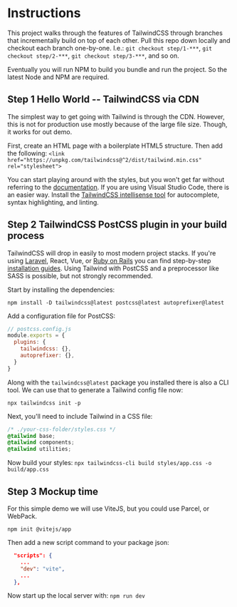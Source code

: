 # Instructions

This project walks through the features of TailwindCSS through branches that incrementally build on top of each other. Pull this repo down locally and checkout each branch one-by-one. I.e.: `git checkout step/1-***`, `git checkout step/2-***`, `git checkout step/3-***`, and so on.

Eventually you will run NPM to build you bundle and run the project. So the latest Node and NPM are required.

## Step 1 Hello World -- TailwindCSS via CDN

The simplest way to get going with Tailwind is through the CDN. However, this is not for production use mostly because of the large file size. Though, it works for out demo.

First, create an HTML page with a boilerplate HTML5 structure. Then add the following:
`<link href="https://unpkg.com/tailwindcss@^2/dist/tailwind.min.css" rel="stylesheet">`

You can start playing around with the styles, but you won't get far without referring to the [documentation](https://tailwindcss.com/docs). If you are using Visual Studio Code, there is an easier way. Install the [TailwindCSS intellisense tool](https://tailwindcss.com/docs/intellisense) for autocomplete, syntax highlighting, and linting.

## Step 2 TailwindCSS PostCSS plugin in your build process

TailwindCSS will drop in easily to most modern project stacks. If you're using [Laravel](https://tailwindcss.com/docs/guides/laravel), React, Vue, or [Ruby on Rails](https://github.com/rails/tailwindcss-rails) you can find step-by-step [installation guides](https://tailwindcss.com/docs/installation). Using Tailwind with PostCSS and a preprocessor like SASS is possible, but not strongly recommended.

Start by installing the dependencies:

`npm install -D tailwindcss@latest postcss@latest autoprefixer@latest`

Add a configuration file for PostCSS:
```js
// postcss.config.js
module.exports = {
  plugins: {
    tailwindcss: {},
    autoprefixer: {},
  }
}
```

Along with the `tailwindcss@latest` package you installed there is also a CLI tool. We can use that to generate a Tailwind config file now:

`npx tailwindcss init -p`

Next, you'll need to include Tailwind in a CSS file:

```css
/* ./your-css-folder/styles.css */
@tailwind base;
@tailwind components;
@tailwind utilities;
```

Now build your styles:
`npx tailwindcss-cli build styles/app.css -o build/app.css`

## Step 3 Mockup time

For this simple demo we will use ViteJS, but you could use Parcel, or WebPack.

`npm init @vitejs/app`

Then add a new script command to your package json:
```json
  "scripts": {
    ...
    "dev": "vite",
    ...
  },

```

Now start up the local server with:
`npm run dev`
